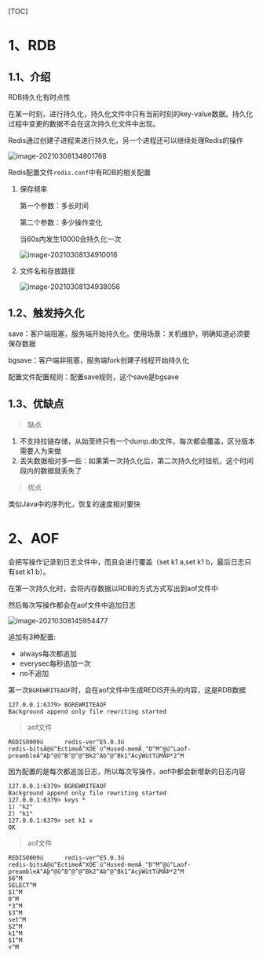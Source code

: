 [TOC]

# 1、RDB

## 1.1、介绍

RDB持久化有时点性

​	在某一时刻，进行持久化，持久化文件中只有当前时刻的key-value数据。持久化过程中变更的数据不会在这次持久化文件中出现。

​	Redis通过创建子进程来进行持久化，另一个进程还可以继续处理Redis的操作

![image-20210308134801768](https://gitee.com/sxhDrk/images/raw/master/imgs/image-20210308134910016.png)

Redis配置文件`redis.conf`中有RDB的相关配置

1. 保存频率

   第一个参数：多长时间

   第二个参数：多少操作变化

   当60s内发生10000会持久化一次

   ![image-20210308134910016](https://gitee.com/sxhDrk/images/raw/master/imgs/image-20210308145954477.png)

2. 文件名和存放路径

   ![image-20210308134938056](https://gitee.com/sxhDrk/images/raw/master/imgs/image-20210308134801768.png)

## 1.2、触发持久化

save：客户端阻塞，服务端开始持久化。使用场景：关机维护，明确知道必须要保存数据

bgsave：客户端非阻塞，服务端fork创建子线程开始持久化

配置文件配置规则：配置save规则，这个save是bgsave

## 1.3、优缺点

> 缺点

1. 不支持拉链存储，从始至终只有一个dump.db文件，每次都会覆盖，区分版本需要人为来做
2. 丢失数据相对多一些：如果第一次持久化后，第二次持久化时挂机，这个时间段内的数据就丢失了

> 优点

类似Java中的序列化，恢复的速度相对要快





# 2、AOF

会把写操作记录到日志文件中，而且会进行覆盖（set k1 a,set k1 b，最后日志只有set k1 b）。

在第一次持久化时，会将内存数据以RDB的方式方式写出到aof文件中

然后每次写操作都会在aof文件中追加日志

![image-20210308145954477](https://gitee.com/sxhDrk/images/raw/master/imgs/image-20210308134938056.png)

追加有3种配置:

- always每次都追加
- everysec每秒追加一次
- no不追加



第一次`BGREWRITEAOF`时，会在aof文件中生成REDIS开头的内容，这是RDB数据

```shell
127.0.0.1:6379> BGREWRITEAOF
Background append only file rewriting started
```

> aof文件

```shell
REDIS0009ú      redis-ver^E5.0.3ú
redis-bitsÀ@ú^EctimeÂ^XÓE`ú^Hused-memÂ¸^D^M^@ú^Laof-preambleÀ^Aþ^@û^B^@^@^Bk2^Ab^@^Bk1^AcÿWùtTüMÃÞ*2^M
```

因为配置的是每次都追加日志，所以每次写操作，aof中都会新增新的日志内容

```shell
127.0.0.1:6379> BGREWRITEAOF
Background append only file rewriting started
127.0.0.1:6379> keys *
1) "k2"
2) "k1"
127.0.0.1:6379> set k1 v
OK
```

> aof文件

```shell
REDIS0009ú      redis-ver^E5.0.3ú
redis-bitsÀ@ú^EctimeÂ^XÓE`ú^Hused-memÂ¸^D^M^@ú^Laof-preambleÀ^Aþ^@û^B^@^@^Bk2^Ab^@^Bk1^AcÿWùtTüMÃÞ*2^M
$6^M
SELECT^M
$1^M
0^M
*3^M
$3^M
set^M
$2^M
k1^M
$1^M
v^M
```

